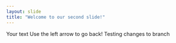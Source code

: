 ```yaml
---
layout: slide
title: "Welcome to our second slide!"
---
```

Your text
Use the left arrow to go back!
Testing changes to branch

